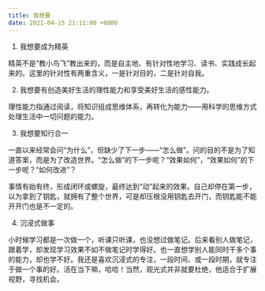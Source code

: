 ```yaml
---
title: 我想要
date: 2021-04-15 21:11:00 +0800
---
```


1. 我想要成为精英

精英不是“教小鸟飞”教出来的，而是自主地、有针对性地学习、读书、实践成长起来的。这里的针对性有两重含义，一是针对目的，二是针对自我。

2. 我想要有创造美好生活的理性能力和享受美好生活的感性能力。

理性能力指通过阅读，将知识组成思维体系，再转化为能力——用科学的思维方式处理生活中一切问题的能力。

3. 我想要知行合一

一直以来经常会问“为什么”，但缺少了下一步——“怎么做”。问的目的不是为了知道答案，而是为了改造世界。“怎么做”的下一步呢？“效果如何”，“效果如何”的下一步呢？“如何改进”？

事情有始有终，形成闭环或螺旋，最终达到“动”起来的效果。自己却停在第一步，以为拿到了钥匙，就拥有了整个世界，可是却压根没用钥匙去开门，而钥匙能不能开开门也是不一定的。

4. 沉浸式做事

小时候学习都是一次做一个，听课只听课，也没想过做笔记。后来看别人做笔记，跟着学，却发现学习效果不如不做笔记时学得好。也一直想学别人能同时干多个事的能力，却也学不好。我还是喜欢沉浸式的专注，一段时间、或一段时期，就专注于做一个事的好。活在当下嘛，哈哈！当然，观光式并非就要杜绝，他适合于扩展视野，寻找机会。